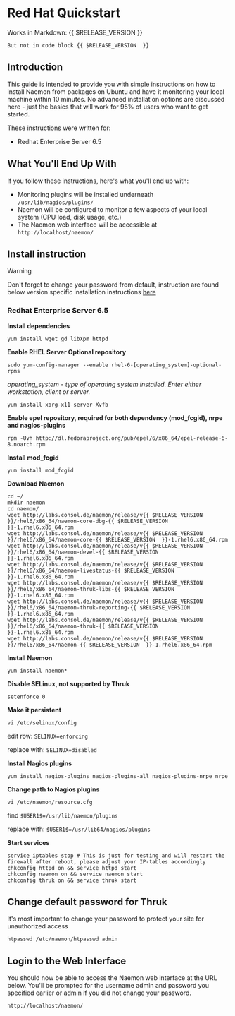 # Red Hat Quickstart


Works in Markdown: {{ $RELEASE_VERSION  }}

```
But not in code block {{ $RELEASE_VERSION  }}
```


## Introduction

This guide is intended to provide you with simple instructions on how to install Naemon from packages on Ubuntu and have it monitoring your local machine within 10 minutes. No advanced installation options are discussed here - just the basics that will work for 95% of users who want to get started.

These instructions were written for:

* Redhat Enterprise Server 6.5

## What You'll End Up With

If you follow these instructions, here's what you'll end up with:


 - Monitoring plugins will be installed underneath `/usr/lib/nagios/plugins/`
 - Naemon will be configured to monitor a few aspects of your local system (CPU load, disk usage, etc.)
 - The Naemon web interface will be accessible at `http://localhost/naemon/`


## Install instruction 

> [!WARNING]
> Don't forget to change your password from default, instruction are found below version specific installation instructions [here](#change-default-password-for-thruk)

### Redhat Enterprise Server 6.5

**Install dependencies**

```
yum install wget gd libXpm httpd
```

**Enable RHEL Server Optional repository**

```
sudo yum-config-manager --enable rhel-6-[operating_system]-optional-rpms
```

*operating_system - type of operating system installed. Enter either workstation, client or server.*

```
yum install xorg-x11-server-Xvfb
```

**Enable epel repository, required for both dependency (mod_fcgid), nrpe and nagios-plugins**

```
rpm -Uvh http://dl.fedoraproject.org/pub/epel/6/x86_64/epel-release-6-8.noarch.rpm
```

**Install mod_fcgid**

```
yum install mod_fcgid
```

**Download Naemon**

```
cd ~/
mkdir naemon
cd naemon/
wget http://labs.consol.de/naemon/release/v{{ $RELEASE_VERSION  }}/rhel6/x86_64/naemon-core-dbg-{{ $RELEASE_VERSION  }}-1.rhel6.x86_64.rpm
wget http://labs.consol.de/naemon/release/v{{ $RELEASE_VERSION  }}/rhel6/x86_64/naemon-core-{{ $RELEASE_VERSION  }}-1.rhel6.x86_64.rpm
wget http://labs.consol.de/naemon/release/v{{ $RELEASE_VERSION  }}/rhel6/x86_64/naemon-devel-{{ $RELEASE_VERSION  }}-1.rhel6.x86_64.rpm
wget http://labs.consol.de/naemon/release/v{{ $RELEASE_VERSION  }}/rhel6/x86_64/naemon-livestatus-{{ $RELEASE_VERSION  }}-1.rhel6.x86_64.rpm
wget http://labs.consol.de/naemon/release/v{{ $RELEASE_VERSION  }}/rhel6/x86_64/naemon-thruk-libs-{{ $RELEASE_VERSION  }}-1.rhel6.x86_64.rpm
wget http://labs.consol.de/naemon/release/v{{ $RELEASE_VERSION  }}/rhel6/x86_64/naemon-thruk-reporting-{{ $RELEASE_VERSION  }}-1.rhel6.x86_64.rpm
wget http://labs.consol.de/naemon/release/v{{ $RELEASE_VERSION  }}/rhel6/x86_64/naemon-thruk-{{ $RELEASE_VERSION  }}-1.rhel6.x86_64.rpm
wget http://labs.consol.de/naemon/release/v{{ $RELEASE_VERSION  }}/rhel6/x86_64/naemon-{{ $RELEASE_VERSION  }}-1.rhel6.x86_64.rpm
```

**Install Naemon**

```
yum install naemon*
```

**Disable SELinux, not supported by Thruk**

```
setenforce 0
```

**Make it persistent**

```
vi /etc/selinux/config
```

edit row: `SELINUX=enforcing`

replace with: `SELINUX=disabled`

**Install Nagios plugins**

```
yum install nagios-plugins nagios-plugins-all nagios-plugins-nrpe nrpe
```

**Change path to Nagios plugins**

```
vi /etc/naemon/resource.cfg 
```

find `$USER1$=/usr/lib/naemon/plugins`

replace with: `$USER1$=/usr/lib64/nagios/plugins`

**Start services**

```
service iptables stop # This is just for testing and will restart the firewall after reboot, please adjust your IP-tables accordingly
chkconfig httpd on && service httpd start
chkconfig naemon on && service naemon start
chkconfig thruk on && service thruk start
```

## Change default password for Thruk

It's most important to change your password to protect your site for unauthorized access

```
htpasswd /etc/naemon/htpasswd admin
```

## Login to the Web Interface

You should now be able to access the Naemon web interface at the URL below.  You'll be prompted for the username admin and password you specified earlier or admin if you did not change your password.

```
http://localhost/naemon/
```
